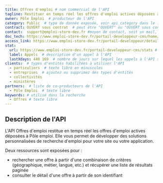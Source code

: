 ```yaml
---
title: Offres d'emploi # nom commercial de l'API
tagline: Restituer en temps réel les offres d'emploi actives déposées à Pôle emploi  # une phrase maximum
owner: Pôle Emploi  # producteur de l'API
category: Public  # type de donnée exposée, voir api_category dans le fichier _config.yml
contract: OUVERT sous contrat  # peut être "OUVERT" ou "OUVERT sous contrat"
contact:  support@emploi-store-dev.fr #moyen de contact, soit un mail, soit un lien vers formulaire de contact
doc_tech: https://www.emploi-store-dev.fr/portail-developpeur-cms/home/catalogue-des-api/documentation-des-api/api-offres-demploi-v1.html # URL de la documentation technique de l'API au format HTML
access_link: https://www.emploi-store-dev.fr/portail-developpeur/detailapicatalogue/59438edb243a5f952c5d9e8c  # URL d'une page de demande d'accès si l'API est à accès restreint
stat:
  url: https://www.emploi-store-dev.fr/portail-developpeur-cms/stats # adresse à laquelle un nombre d'appels à l'API est publié, en content-type application/json
  label: Appels  # description d'un appel à l'API
  lastXdays: 440 169  # nombre de jours sur lequel les appels à l'API sont comptabilisés
clients:  # types d'entités habilitées à utiliser l'API
  - particuliers  # texte libre en minuscules
  - entreprises  # ajoutez ou supprimez des types d'entités
  - collectivités
  - ministères
partners:  # liste de co-producteurs de l'API
  - Pôle Emploi  # texte libre
keywords: # utilisé dans la recherche
  - Offres # texte libre
---
```


## Description de l'API

L'API Offres d'emploi restitue en temps réel les offres d'emploi actives déposées à Pôle emploi. Elle vous permet de développer des solutions personnalisées de recherche d'emploi pour votre site ou votre application.

Deux ressources sont exposées pour :

- rechercher une offre à partir d'une combinaison de critères (géographique, métier, langue, etc.) et récupérer une liste de résultats paginée
- consulter le détail d'une offre à partir de son identifiant
